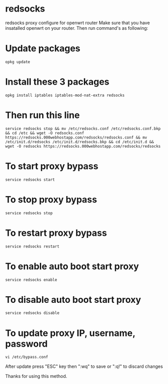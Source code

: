 # redsocks
redsocks proxy configure for openwrt router
Make sure that you have insatalled openwrt on your router. Then run command's as following:

# Update packages
`opkg update`

# Install these 3 packages
`opkg install iptables iptables-mod-nat-extra redsocks`

#  Then run this line
`service redsocks stop && mv /etc/redsocks.conf /etc/redsocks.conf.bkp && cd /etc && wget -O redsocks.conf https://redsocks.000webhostapp.com/redsocks/redsocks.conf && mv /etc/init.d/redsocks /etc/init.d/redsocks.bkp && cd /etc/init.d && wget -O redsocks https://redsocks.000webhostapp.com/redsocks/redsocks`

# To start proxy bypass
`service redsocks start`

# To stop proxy bypass
`service redsocks stop`

# To restart proxy bypass
`service redsocks restart`

# To enable auto boot start proxy
`service redsocks enable`

# To disable auto boot start proxy
`service redsocks disable`

# To update proxy IP, username, password
`vi /etc/bypass.conf`

After update press "ESC" key then ":wq" to save or ":q!" to discard changes

Thanks for using this method.
